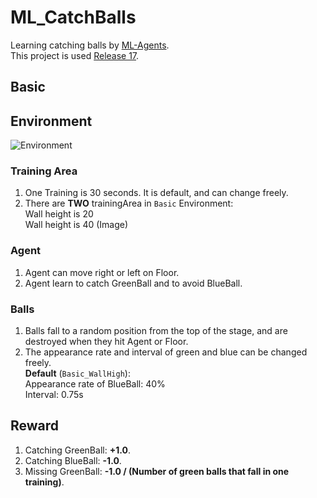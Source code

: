 # ML_CatchBalls
Learning catching balls by [ML-Agents](https://github.com/Unity-Technologies/ml-agents).  
This project is used [Release 17](https://github.com/Unity-Technologies/ml-agents/tree/release_17).

## **Basic**
## Environment
![Environment](https://user-images.githubusercontent.com/79734873/132329233-3cc79605-9425-455d-99ef-589f8e3de0b4.png)
### Training Area
1. One Training is 30 seconds. It is default, and can change freely.
2. There are **TWO** trainingArea in `Basic` Environment:  
    Wall height is 20  
    Wall height is 40 (Image)
### Agent
1. Agent can move right or left on Floor.
2. Agent learn to catch GreenBall and to avoid BlueBall.

### Balls
1. Balls fall to a random position from the top of the stage, and are destroyed when they hit Agent or Floor.
2. The appearance rate and interval of green and blue can be changed freely.  
**Default** (`Basic_WallHigh`):  
    Appearance rate of BlueBall: 40%  
    Interval: 0.75s

## Reward
1. Catching GreenBall: **+1.0**.
2. Catching BlueBall: **-1.0**.
3. Missing GreenBall: **-1.0 / (Number of green balls that fall in one training)**.